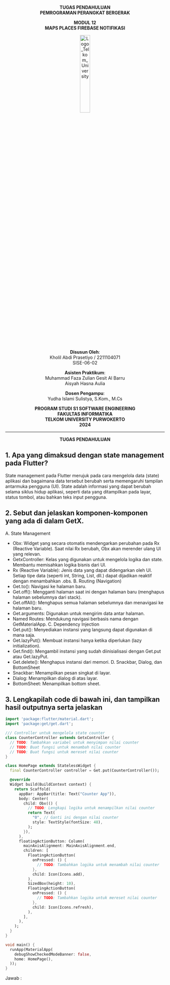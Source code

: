 <div align="center">

**TUGAS PENDAHULUAN**  
**PEMROGRAMAN PERANGKAT BERGERAK**

**MODUL 12**  
**MAPS PLACES FIREBASE NOTIFIKASI**

<img src="https://github.com/user-attachments/assets/8ffbc3d9-1f18-4a72-8723-692ba5757f0c" alt="Logo_Telkom_University" width="25%">

**Disusun Oleh**:  
Kholil Abdi Prasetiyo / 2211104071  
SISE-06-02

**Asisten Praktikum**:  
Muhammad Faza Zulian Gesit Al Barru  
Aisyah Hasna Aulia

**Dosen Pengampu**:  
Yudha Islami Sulistya, S.Kom., M.Cs

**PROGRAM STUDI S1 SOFTWARE ENGINEERING**  
**FAKULTAS INFORMATIKA**  
**TELKOM UNIVERSITY PURWOKERTO**  
**2024**
</div>

---
<div align="center">
  
**TUGAS PENDAHULUAN**  
  
</div>

## 1. Apa yang dimaksud dengan state management pada Flutter?
State management pada Flutter merujuk pada cara mengelola data (state) aplikasi dan bagaimana data tersebut berubah serta memengaruhi tampilan antarmuka pengguna (UI). State adalah informasi yang dapat berubah selama siklus hidup aplikasi, seperti data yang ditampilkan pada layar, status tombol, atau bahkan teks input pengguna.


## 2. Sebut dan jelaskan komponen-komponen yang ada di dalam GetX.
A. State Management
- Obx: Widget yang secara otomatis mendengarkan perubahan pada Rx (Reactive Variable). Saat nilai Rx berubah, Obx akan merender ulang UI yang relevan.
- GetxController: Kelas yang digunakan untuk mengelola logika dan state. Membantu memisahkan logika bisnis dari UI.
- Rx (Reactive Variable): Jenis data yang dapat didengarkan oleh UI. Setiap tipe data (seperti int, String, List, dll.) dapat dijadikan reaktif dengan menambahkan .obs.
B. Routing (Navigation)
- Get.to(): Navigasi ke halaman baru.
- Get.off(): Mengganti halaman saat ini dengan halaman baru (menghapus halaman sebelumnya dari stack).
- Get.offAll(): Menghapus semua halaman sebelumnya dan menavigasi ke halaman baru.
- Get.arguments: Digunakan untuk mengirim data antar halaman.
- Named Routes: Mendukung navigasi berbasis nama dengan GetMaterialApp.
C. Dependency Injection
- Get.put(): Menyediakan instansi yang langsung dapat digunakan di mana saja.
- Get.lazyPut(): Membuat instansi hanya ketika diperlukan (lazy initialization).
- Get.find(): Mengambil instansi yang sudah diinisialisasi dengan Get.put atau Get.lazyPut.
- Get.delete(): Menghapus instansi dari memori.
D. Snackbar, Dialog, dan BottomSheet
- Snackbar: Menampilkan pesan singkat di layar.
- Dialog: Menampilkan dialog di atas layar.
- BottomSheet: Menampilkan bottom sheet.
  
## 3. Lengkapilah code di bawah ini, dan tampilkan hasil outputnya serta jelaskan
```dart
import 'package:flutter/material.dart';
import 'package:get/get.dart';

/// Controller untuk mengelola state counter
class CounterController extends GetxController {
  // TODO: Tambahkan variabel untuk menyimpan nilai counter
  // TODO: Buat fungsi untuk menambah nilai counter
  // TODO: Buat fungsi untuk mereset nilai counter
}

class HomePage extends StatelessWidget {
  final CounterController controller = Get.put(CounterController());

  @override
  Widget build(BuildContext context) {
    return Scaffold(
      appBar: AppBar(title: Text("Counter App")),
      body: Center(
        child: Obx(() {
          // TODO: Lengkapi logika untuk menampilkan nilai counter
          return Text(
            "0", // Ganti ini dengan nilai counter
            style: TextStyle(fontSize: 48),
          );
        }),
      ),
      floatingActionButton: Column(
        mainAxisAlignment: MainAxisAlignment.end,
        children: [
          FloatingActionButton(
            onPressed: () {
              // TODO: Tambahkan logika untuk menambah nilai counter
            },
            child: Icon(Icons.add),
          ),
          SizedBox(height: 10),
          FloatingActionButton(
            onPressed: () {
              // TODO: Tambahkan logika untuk mereset nilai counter
            },
            child: Icon(Icons.refresh),
          ),
        ],
      ),
    );
  }
}

void main() {
  runApp(MaterialApp(
    debugShowCheckedModeBanner: false,
    home: HomePage(),
  ));
}
```
Jawab :
```dart
```
